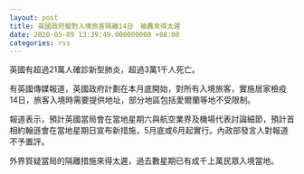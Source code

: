```yaml
---
layout: post
title: 英國政府擬對入境旅客隔離14日　被轟來得太遲
date: 2020-05-09 13:39:49.000000000 +08:00
categories: rss
---
```


英國有超過21萬人確診新型肺炎，超過3萬1千人死亡。

有英國傳媒報道，英國政府計劃在本月底開始，對所有入境旅客，實施居家檢疫14日，旅客入境時需要提供地址，部分地區包括愛爾蘭等地不受限制。

報道表示，預計英國當局會在當地星期六與航空業界及機場代表討論細節，預計首相約翰遜會在當地星期日宣布新措施，5月底或6月起實行。內政部發言人對報道不予置評。

外界質疑當局的隔離措施來得太遲，過去數星期已有成千上萬民眾入境當地。
